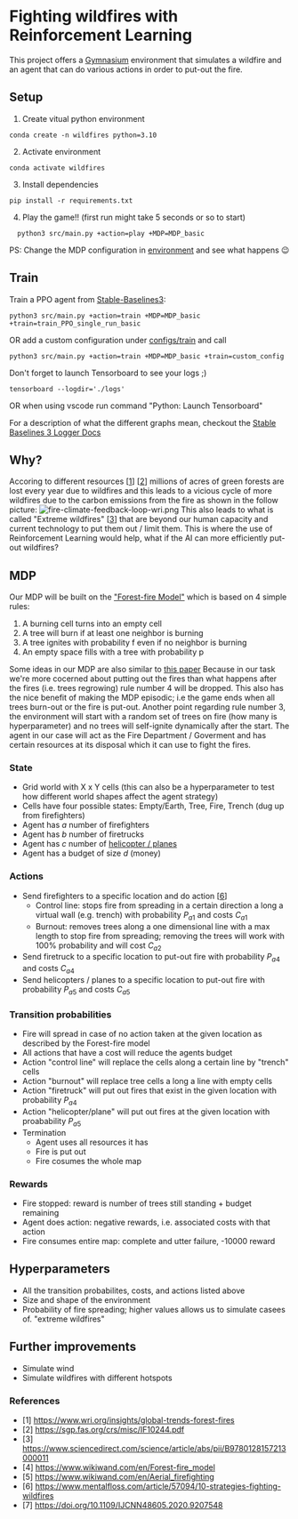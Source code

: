 # Fighting wildfires with Reinforcement Learning

This project offers a [Gymnasium](https://gymnasium.farama.org/index.html) environment that simulates a wildfire and an agent that can do various actions in order to put-out the fire.

## Setup
1. Create vitual python environment
  ```shell
  conda create -n wildfires python=3.10
  ```
2. Activate environment
  ```shell
  conda activate wildfires
  ```
3. Install dependencies
  ```shell
  pip install -r requirements.txt
  ```
4. Play the game!! (first run might take 5 seconds or so to start)
  ```shell
    python3 src/main.py +action=play +MDP=MDP_basic
  ```
PS: Change the MDP configuration in [environment](./configs/MDP/README.md) and see what happens 😉
## Train
Train a PPO agent from [Stable-Baselines3](https://stable-baselines3.readthedocs.io/en/master/index.html):
```
python3 src/main.py +action=train +MDP=MDP_basic +train=train_PPO_single_run_basic
```
OR
add a custom configuration under [configs/train](./configs/train/) and call
```shell
python3 src/main.py +action=train +MDP=MDP_basic +train=custom_config
```
Don't forget to launch Tensorboard to see your logs ;)
```shell
tensorboard --logdir='./logs'
```
OR when using vscode run command "Python: Launch Tensorboard"

For a description of what the different graphs mean, checkout the [Stable Baselines 3 Logger Docs](https://stable-baselines3.readthedocs.io/en/master/common/logger.html)

## Why?
Accoring to different resources [[1](https://www.wri.org/insights/global-trends-forest-fires)] [[2](https://sgp.fas.org/crs/misc/IF10244.pdf)] millions of acres of green forests are lost every year due to wildfires and this leads to a vicious cycle of more wildfires due to the carbon emissions from the fire as shown in the follow picture:
![fire-climate-feedback-loop-wri.png](https://files.wri.org/d8/s3fs-public/styles/965_wide/s3/2023-08/fire-climate-feedback-loop-wri.png?VersionId=uGo_Op7ZGn.lHtdd_4GL32pGfQHWht7W&itok=8Zv1AymP)
This also leads to what is called "Extreme wildfires" [[3](https://www.sciencedirect.com/science/article/abs/pii/B9780128157213000011)] that are beyond our human capacity and current technology to put them out / limit them.
This is where the use of Reinforcement Learning would help, what if the AI can more efficiently put-out wildfires?

## MDP
Our MDP will be built on the ["Forest-fire Model"](https://www.wikiwand.com/en/Forest-fire_model) which is based on 4 simple rules:
1. A burning cell turns into an empty cell
2. A tree will burn if at least one neighbor is burning
3. A tree ignites with probability f even if no neighbor is burning
4. An empty space fills with a tree with probability p

Some ideas in our MDP are also similar to [this paper](https://doi.org/10.1109/IJCNN48605.2020.9207548)
Because in our task we're more cocerned about putting out the fires than what happens after the fires (i.e. trees regrowing) rule number 4 will be dropped. This also has the nice benefit of making the MDP episodic; i.e the game ends when all trees burn-out or the fire is put-out.
Another point regarding rule number 3, the environment will start with a random set of trees on fire (how many is hyperparameter) and no trees will self-ignite dynamically after the start.
The agent in our case will act as the Fire Department / Goverment and has certain resources at its disposal which it can use to fight the fires.

### State
- Grid world with X x Y cells (this can also be a hyperparameter to test how different world shapes affect the agent strategy)
- Cells have four possible states: Empty/Earth, Tree, Fire, Trench (dug up from firefighters)
- Agent has $a$ number of firefighters
- Agent has $b$ number of firetrucks
- Agent has $c$ number of [helicopter / planes](https://www.wikiwand.com/en/Aerial_firefighting)
- Agent has a budget of size $d$ (money)

### Actions
- Send firefighters to a specific location and do action [[6](https://www.mentalfloss.com/article/57094/10-strategies-fighting-wildfires)]
	- Control line: stops fire from spreading in a certain direction a long a virtual wall (e.g. trench) with probability $P_{a1}$ and costs $C_{a1}$
	- Burnout: removes trees along a one dimensional line with a max length to stop fire from spreading; removing the trees will work with 100% probability and will cost $C_{a2}$
- Send firetruck to a specific location to put-out fire with probability $P_{a4}$ and costs $C_{a4}$
- Send helicopters / planes to a specific location to put-out fire with probability $P_{a5}$ and costs $C_{a5}$

### Transition probabilities
- Fire will spread in case of no action taken at the given location as described by the Forest-fire model
- All actions that have a cost will reduce the agents budget
- Action "control line" will replace the cells along a certain line by "trench" cells
- Action "burnout" will replace tree cells a long a line with empty cells
- Action "firetruck" will put out fires that exist in the given location with probability  $P_{a4}$
- Action "helicopter/plane" will put out fires at the given location with proabability $P_{a5}$
- Termination
	- Agent uses all resources it has
	- Fire is put out
	- Fire cosumes the whole map

### Rewards
- Fire stopped: reward is number of trees still standing + budget remaining
- Agent does action: negative rewards, i.e. associated costs with that action
- Fire consumes entire map: complete and utter failure, -10000 reward
## Hyperparameters
- All the transition probabilites, costs, and actions listed above
- Size and shape of the environment
- Probability of fire spreading; higher values allows us to simulate casees of. "extreme wildfires"
## Further improvements
- Simulate wind
- Simulate wildfires with different hotspots

### References
- [1] https://www.wri.org/insights/global-trends-forest-fires
- [2] https://sgp.fas.org/crs/misc/IF10244.pdf
- [3] https://www.sciencedirect.com/science/article/abs/pii/B9780128157213000011
- [4] https://www.wikiwand.com/en/Forest-fire_model
- [5] https://www.wikiwand.com/en/Aerial_firefighting
- [6] https://www.mentalfloss.com/article/57094/10-strategies-fighting-wildfires
- [7] https://doi.org/10.1109/IJCNN48605.2020.9207548